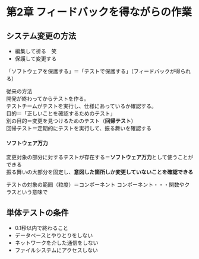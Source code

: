 # 第2章 フィードバックを得ながらの作業

## システム変更の方法
- 編集して祈る　笑
- 保護して変更する

「ソフトウェアを保護する」＝「テストで保護する」（フィードバックが得られる）  

従来の方法  
開発が終わってからテストを作る。  
テストチームがテストを実行し、仕様にあっているか確認する。  
目的＝「正しいことを確認するためのテスト」
<br>
別の目的＝変更を見つけるためのテスト（**回帰テスト**）  
回帰テスト＝定期的にテストを実行して、振る舞いを確認する

#### ソフトウェア万力
変更対象の部分に対するテストが存在する＝**ソフトウェア万力**として使うことができる  
振る舞いの大部分を固定し、**意図した箇所しか変更していないことを確認できる**


テストの対象の範囲（粒度）＝コンポーネント
コンポーネント・・・関数やクラスという意味で

## 単体テストの条件
- 0.1秒以内で終わること
- データベースとやりとりをしない
- ネットワークを介した通信をしない
- ファイルシステムにアクセスしない